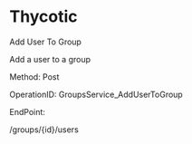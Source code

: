 #     Thycotic


Add User To Group

Add a user to a group

Method: Post

OperationID: GroupsService_AddUserToGroup

EndPoint:

/groups/{id}/users

